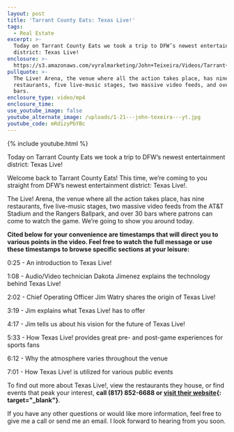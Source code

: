 ```yaml
---
layout: post
title: 'Tarrant County Eats: Texas Live!'
tags:
  - Real Estate
excerpt: >-
  Today on Tarrant County Eats we took a trip to DFW’s newest entertainment
  district: Texas Live!
enclosure: >-
  https://s3.amazonaws.com/vyralmarketing/John+Teixeira/Videos/Tarrant+County+Eats-+Texas+Live!.mp4
pullquote: >-
  The Live! Arena, the venue where all the action takes place, has nine
  restaurants, five live-music stages, two massive video feeds, and over 30
  bars.
enclosure_type: video/mp4
enclosure_time:
use_youtube_image: false
youtube_alternate_image: /uploads/1-21---john-texeira---yt.jpg
youtube_code: mRdizyPbYBc
---
```


{% include youtube.html %}

Today on Tarrant County Eats we took a trip to DFW’s newest entertainment district: Texas Live!

Welcome back to Tarrant County Eats! This time, we’re coming to you straight from DFW’s newest entertainment district: Texas Live!.

The Live! Arena, the venue where all the action takes place, has nine restaurants, five live-music stages, two massive video feeds from the AT&T Stadium and the Rangers Ballpark, and over 30 bars where patrons can come to watch the game. We’re going to show you around today.

**Cited below for your convenience are timestamps that will direct you to various points in the video. Feel free to watch the full message or use these timestamps to browse specific sections at your leisure:**

0:25 - An introduction to Texas Live!

1:08 - Audio/Video technician Dakota Jimenez explains the technology behind Texas Live!

2:02 - Chief Operating Officer Jim Watry shares the origin of Texas Live!

3:19 - Jim explains what Texas Live! has to offer

4:17 - Jim tells us about his vision for the future of Texas Live!

5:33 - How Texas Live! provides great pre- and post-game experiences for sports fans

6:12 - Why the atmosphere varies throughout the venue

7:01 - How Texas Live! is utilized for various public events

To find out more about Texas Live!, view the restaurants they house, or find events that peak your interest, **call (817) 852-6688 or [visit their website](http://texas-live.com){: target="_blank"}**.

If you have any other questions or would like more information, feel free to give me a call or send me an email. I look forward to hearing from you soon.